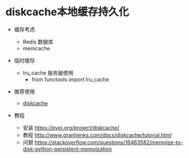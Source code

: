 
# diskcache本地缓存持久化

- 缓存考虑
    - Redis 数据库
    - memcache

- 临时缓存
    - lru_cache 服务器使用
        - from functools import lru_cache

- 推荐使用
    - [diskcache](https://pypi.org/project/diskcache/)


- 教程
    - 安装 https://pypi.org/project/diskcache/ 
    - 教程 http://www.grantjenks.com/docs/diskcache/tutorial.html
    - 问题 https://stackoverflow.com/questions/16463582/memoize-to-disk-python-persistent-memoization

